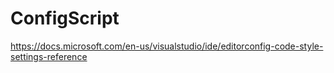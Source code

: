 # ConfigScript

https://docs.microsoft.com/en-us/visualstudio/ide/editorconfig-code-style-settings-reference
